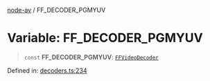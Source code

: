 [node-av](../globals.md) / FF\_DECODER\_PGMYUV

# Variable: FF\_DECODER\_PGMYUV

> `const` **FF\_DECODER\_PGMYUV**: [`FFVideoDecoder`](../type-aliases/FFVideoDecoder.md)

Defined in: [decoders.ts:234](https://github.com/seydx/av/blob/f8631fc881b394300b1479f511d55cf1c370a87f/src/constants/decoders.ts#L234)
